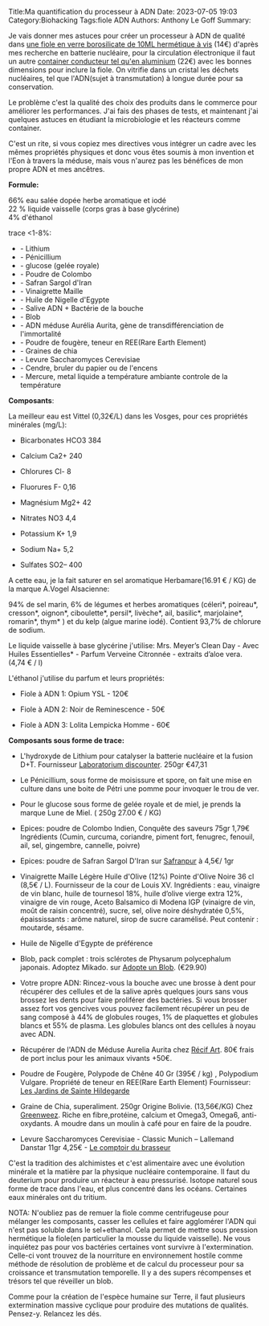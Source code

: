 ﻿Title:Ma quantification du processeur à ADN
Date: 2023-07-05 19:03
Category:Biohacking
Tags:fiole ADN
Authors: Anthony Le Goff
Summary:

Je vais donner mes astuces pour créer un processeur à ADN de qualité dans [une fiole en verre borosilicate de 10ML hermétique à vis](https://www.amazon.fr/Hyber-Cara-transparent-bouteilles-d%C3%A9chantillons/dp/B089RKCFGQ/ref=sr_1_18?keywords=fiole+en+verre+10ML&qid=1688575986&sr=8-18) (14€) d'après mes recherche en batterie nucléaire, pour la circulation électronique il faut un autre [container conducteur tel qu'en aluminium](https://www.amazon.fr/gp/product/B09BL2DGKG/ref=ppx_yo_dt_b_asin_title_o00_s00?ie=UTF8&psc=1) (22€) avec les bonnes dimensions pour inclure la fiole. On vitrifie dans un cristal les déchets nucléaires, tel que l'ADN(sujet à transmutation) à longue durée pour sa conservation.  

Le problème c'est la qualité des choix des produits dans le commerce pour améliorer les performances. J'ai fais des phases de tests, et maintenant j'ai quelques astuces en étudiant la microbiologie et les réacteurs comme container.  

C'est un rite, si vous copiez mes directives vous intégrer un cadre avec les mêmes propriétés physiques et donc vous êtes soumis à mon invention et l'Eon à travers la méduse, mais vous n'aurez pas les bénéfices de mon propre ADN et mes ancêtres.  

**Formule:**  

66% eau salée dopée herbe aromatique et iodé  
22 % liquide vaisselle (corps gras à base glycérine)  
4% d'éthanol  

trace <1-8%:

*   \- Lithium  
*   \- Pénicillium
*   \- glucose (gelée royale)
*   \- Poudre de Colombo
*   \- Safran Sargol d'Iran
*   \- Vinaigrette Maille
*   \- Huile de Nigelle d'Egypte 
*   \- Salive ADN + Bactérie de la bouche
*   \- Blob  
*   \- ADN méduse Aurélia Aurita, gène de transdifférenciation de l'immortalité  
*   \- Poudre de fougère, teneur en REE(Rare Earth Element)
*   \- Graines de chia
*   \- Levure Saccharomyces Cerevisiae
*   \- Cendre, bruler du papier ou de l'encens
*   \- Mercure, metal liquide a température ambiante controle de la température
  

**Composants**:  

La meilleur eau est Vittel (0,32€/L) dans les Vosges, pour ces propriétés minérales (mg/L):  

*   Bicarbonates HCO3 384  
    
*   Calcium Ca2+ 240  
    
*   Chlorures Cl- 8  
    
*   Fluorures F- 0,16  
    
*   Magnésium Mg2+ 42  
    
*   Nitrates NO3 4,4  
    
*   Potassium K+ 1,9  
    
*   Sodium Na+ 5,2  
    
*   Sulfates SO2– 400  
    

A cette eau, je la fait saturer en sel aromatique Herbamare(16.91 € / KG) de la marque A.Vogel Alsacienne:  

94% de sel marin, 6% de légumes et herbes aromatiques (céleri\*, poireau\*, cresson\*, oignon\*, ciboulette\*, persil\*, livèche\*, ail, basilic\*, marjolaine\*, romarin\*, thym\* ) et du kelp (algue marine iodé). Contient 93,7% de chlorure de sodium.  

Le liquide vaisselle à base glycérine j'utilise: Mrs. Meyer’s Clean Day - Avec Huiles Essentielles\* - Parfum Verveine Citronnée - extraits d’aloe vera. (4,74 € / l)  

L'éthanol j'utilise du parfum et leurs propriétés:  

*   Fiole à ADN 1: Opium YSL - 120€  
    
*   Fiole à ADN 2: Noir de Reminescence - 50€  
    
*   Fiole à ADN 3: Lolita Lempicka Homme - 60€  
    

**Composants sous forme de trace:**  

*   L'hydroxyde de Lithium pour catalyser la batterie nucléaire et la fusion D+T. Fournisseur [Laboratorium discounter](https://www.laboratoriumdiscounter.nl/fr/hydroxyde-de-lithium-monohydrate-pur.html). 250gr €47,31  
    
*   Le Pénicillium, sous forme de moisissure et spore, on fait une mise en culture dans une boite de Pétri une pomme pour invoquer le trou de ver. 
    
*   Pour le glucose sous forme de gelée royale et de miel, je prends la marque Lune de Miel. ( 250g 27.00 € / KG)  
    
*   Epices: poudre de Colombo Indien, Conquête des saveurs 75gr 1,79€ Ingrédients (Cumin, curcuma, coriandre, piment fort, fenugrec, fenouil, ail, sel, gingembre, cannelle, poivre)

*   Epices: poudre de Safran Sargol D'Iran sur [Safranpur](https://www.safranpur.com/safran-poudre/36-safran-en-poudre-1-gr.html) à 4,5€/ 1gr

*   Vinaigrette Maille Légère Huile d'Olive (12%) Pointe d'Olive Noire 36 cl (8,5€ / L). Fournisseur de la cour de Louis XV. Ingrédients : eau, vinaigre de vin blanc, huile de tournesol 18%, huile d’olive vierge extra 12%, vinaigre de vin rouge, Aceto Balsamico di Modena IGP (vinaigre de vin, moût de raisin concentré), sucre, sel, olive noire déshydratée 0,5%, épaississants : arôme naturel, sirop de sucre caramélisé. Peut contenir : moutarde, sésame.​

*   Huile de Nigelle d'Egypte de préférence

*   Blob, pack complet : trois sclérotes de Physarum polycephalum japonais. Adoptez Mikado. sur [Adopte un Blob](https://adopteunblob.fr/boutique-de-physarum-polycephalum-acheter-un-blob/Pack-complet-trois-scl%C3%A9rotes-de-Physarum-polycephalum-japonais-p377949753). (€29.90)  
    
*   Votre propre ADN: Rincez-vous la bouche avec une brosse à dent pour récupérer des cellules et de la salive après quelques jours sans vous brossez les dents pour faire proliférer des bactéries. Si vous brosser assez fort vos gencives vous pouvez facilement récupérer un peu de sang composé à 44% de globules rouges, 1% de plaquettes et globules blancs et 55% de plasma. Les globules blancs ont des cellules à noyau avec ADN.

*   Récupérer de l'ADN de Méduse Aurelia Aurita chez [Récif Art](https://www.recifart.com/fr/meduses/1310-meduse-aurelia-aurita-meduses-recifart.html). 80€ frais de port inclus pour les animaux vivants +50€.  

*   Poudre de Fougère, Polypode de Chêne 40 Gr (395€ / kg) , Polypodium Vulgare. Propriété de teneur en REE(Rare Earth Element) Fournisseur: [Les Jardins de Sainte Hildegarde](https://www.lesjardinsdesaintehildegarde.com/plantes-et-epices/plantes/polypode-poudre-bio-40g/)

*   Graine de Chia, superaliment. 250gr Origine Bolivie. (13,56€/KG) Chez [Greenweez](https://www.greenweez.com/produit/graines-de-chia-bio-250g-1/2WEEZ0075/48817). Riche en fibre,protéine, calcium et Omega3, Omega6, anti-oxydants. A moudre dans un moulin à café pour en faire de la poudre.

*   Levure Saccharomyces Cerevisiae - Classic Munich – Lallemand Danstar 11gr 4,25€ - [Le comptoir du brasseur](https://www.lecomptoirdubrasseur.fr/ingredients/levures/fermentation-haute/levure-munich-classic-11g-lallemand-danstar/)

C'est la tradition des alchimistes et c'est alimentaire avec une évolution minérale et la matière par la physique nucléaire contemporaine. Il faut du deuterium pour produire un réacteur à eau pressurisé. Isotope naturel sous forme de trace dans l'eau, et plus concentré dans les océans. Certaines eaux minérales ont du tritium.  

NOTA: N'oubliez pas de remuer la fiole comme centrifugeuse pour mélanger les composants, casser les cellules et faire agglomérer l'ADN qui n'est pas soluble dans le sel+ethanol. Cela permet de mettre sous pression hermétique la fiole(en particulier la mousse du liquide vaisselle). Ne vous inquiétez pas pour vos bactéries certaines vont survivre à l'extermination. Celle-ci vont trouvez de la nourriture en environnement hostile comme méthode de résolution de problème et de calcul du processeur pour sa croissance et transmutation temporelle. Il y a des supers récompenses et trésors tel que réveiller un blob.  

Comme pour la création de l'espèce humaine sur Terre, il faut plusieurs extermination massive cyclique pour produire des mutations de qualités. Pensez-y. Relancez les dés.  
